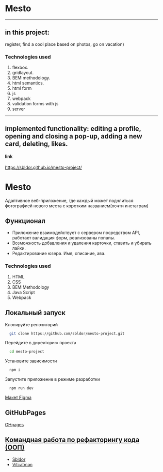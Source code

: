 # Mesto
----
## in this project:

register, find a cool place based on photos, go on vacation)

### Technologies used
1.  flexbox.
2.  gridlayout.
3.  BEM methodology.
4.  html semantics.
5.  html form
6.  js
7.  webpack
8.  validation forms with js
9.  server
----
implemented functionality: editing a profile, opening and closing a pop-up, adding a new card, deleting, likes.
----
#### link
https://sbldor.github.io/mesto-project/

# Mesto
Адаптивное веб-приложение, где каждый может поднлиться фотографией нового места с коротким названием(почти инстаграм)
## Функционал

* Приложение взаимодействует с сервером посредством API, работает валидация форм, реализованы попапы.
* Возможность добавления и удаления карточки, ставить и убирать лайки.
* Редактирование юзера. Имя, описание, ава.

### Technologies used
1. HTML
2. CSS
3. BEM Methodology   
4. Java Script
5. Webpack

## Локальный запуск

Клонируйте репозиторий
```bash
  git clone https://github.com/sbldor/mesto-project.git
```

Перейдите в директорию проекта
```bash
  cd mesto-project
```

Установите зависимости
```bash
  npm i
```

Запустите приложение в режиме разработки
```bash
  npm run dev
```

[Макет Figma](https://www.figma.com/file/RIkypcTQN5d37g7RRTFid0/Algososh_external_link?node-id=0%3A1)
## GitHubPages
[GHpages](https://sbldor.github.io/mesto-project/)
## [Командная работа по рефакторингу кода (ООП)](https://github.com/Vitcatman/mesto-project)
- [Sbldor](https://github.com/sbldor)
- [Vitcatman](https://github.com/Vitcatman)
